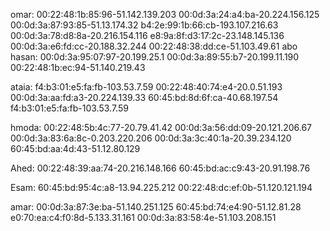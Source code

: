 omar: 
00:22:48:1b:85:96-51.142.139.203
00:0d:3a:24:a4:ba-20.224.156.125
00:0d:3a:87:93:85-51.13.174.32
b4:2e:99:1b:66:cb-193.107.216.63
00:0d:3a:78:d8:8a-20.216.154.116
e8:9a:8f:d3:17:2c-23.148.145.136
00:0d:3a:e6:fd:cc-20.188.32.244
00:22:48:38:dd:ce-51.103.49.61
abo hasan: 
00:0d:3a:95:07:97-20.199.25.1
00:0d:3a:89:55:b7-20.199.11.190
00:22:48:1b:ec:94-51.140.219.43

ataia: 
f4:b3:01:e5:fa:fb-103.53.7.59
00:22:48:40:74:e4-20.0.51.193
00:0d:3a:aa:fd:a3-20.224.139.33
60:45:bd:8d:6f:ca-40.68.197.54
f4:b3:01:e5:fa:fb-103.53.7.59

hmoda: 
00:22:48:5b:4c:77-20.79.41.42
00:0d:3a:56:dd:09-20.121.206.67
00:0d:3a:83:6a:8c-0.203.220.206 
00:0d:3a:3c:40:1a-20.39.234.120
60:45:bd:aa:4d:43-51.12.80.129

Ahed: 
00:22:48:39:aa:74-20.216.148.166
60:45:bd:ac:c9:43-20.91.198.76

Esam: 
60:45:bd:95:4c:a8-13.94.225.212
00:22:48:dc:ef:0b-51.120.121.194

amar: 
00:0d:3a:87:3e:ba-51.140.251.125
60:45:bd:74:e4:90-51.12.81.28
e0:70:ea:c4:f0:8d-5.133.31.161
00:0d:3a:83:58:4e-51.103.208.151
